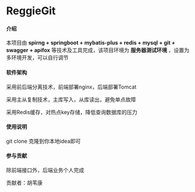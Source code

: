 # ReggieGit

#### 介绍
本项目由  **spirng + springboot + mybatis-plus + redis + mysql + git + swagger + apifox** 等技术及工具完成，该项目环境为 **服务器测试环境** ，设置为多环境开发，可以自行调节

#### 软件架构

采用前后端分离技术，前端部署nginx，后端部署Tomcat

采用主从复制技术，主库写入，从库读出，避免单点故障
 
采用Redis缓存，对热点key存储，降低查询数据库的压力


#### 使用说明

git clone 克隆到你本地idea即可

#### 参与贡献

除前端接口外，后端业务个人完成

贡献者：胡苇康
